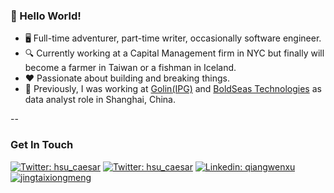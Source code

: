 ### 👋  Hello World!

* 🖥  Full-time adventurer, part-time writer, occasionally software engineer.
* 🔍  Currently working at a Capital Management firm in NYC but finally will become a farmer in Taiwan or a fishman in Iceland. 
* ❤️ Passionate about building and breaking things. 
* 💼  Previously, I was working at <a href="https://www.interpublic.com/our-companies/golin/" target="_blank">Golin(IPG)</a> and <a href="https://www.boldseas.com/" target="_blank">BoldSeas Technologies</a> as data analyst role in Shanghai, China. 

--

### Get In Touch

[![Twitter: hsu_caesar](https://img.shields.io/badge/-xuqiangwen1994@gmail.com-D14836?style=flat&logo=gmail&logoColor=white)](mailto:xuqiangwen1994@gmail.com)
[![Twitter: hsu_caesar](https://img.shields.io/twitter/follow/hsu_caesar?style=social)](https://twitter.com/hsu_caesar)
[![Linkedin: qiangwenxu](https://img.shields.io/badge/-Qiangwen_Xu-blue?style=flat-square&logo=Linkedin&logoColor=white&link=https://www.linkedin.com/in/thaianebraga/)](https://www.linkedin.com/in/thaianebraga/)
[![jingtaixiongmeng](https://img.shields.io/badge/-Blog:静态凶猛-black?style=flat&logo=hexo&logoColor=white)](https://jingtaixiongmeng.com)
